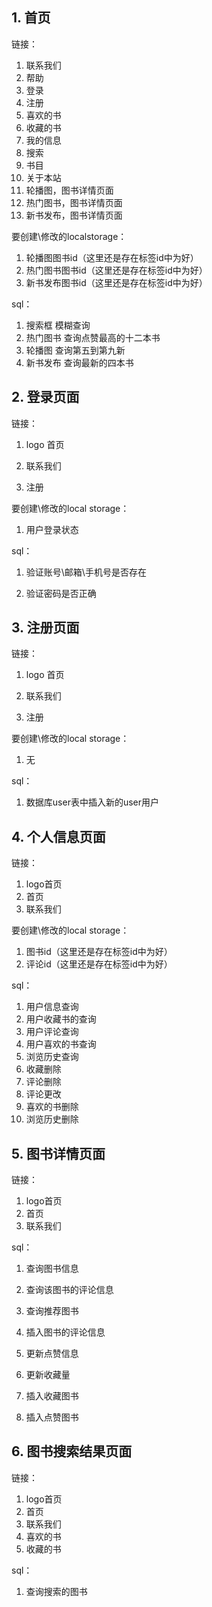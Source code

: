 ## 1. 首页

链接：

1. 联系我们
2. 帮助
3. 登录
4. 注册
5. 喜欢的书
6. 收藏的书
7. 我的信息
8. 搜索
9. 书目
10. 关于本站
11. 轮播图，图书详情页面
12. 热门图书，图书详情页面
13. 新书发布，图书详情页面

要创建\修改的localstorage：

1. 轮播图图书id（这里还是存在标签id中为好）
2. 热门图书图书id（这里还是存在标签id中为好）
3. 新书发布图书id（这里还是存在标签id中为好）

sql：

1. 搜索框 模糊查询
2. 热门图书 查询点赞最高的十二本书
3. 轮播图 查询第五到第九新
4. 新书发布 查询最新的四本书



## 2. 登录页面

链接：

1. logo 首页

2. 联系我们

3. 注册

   

要创建\修改的local storage：

1. 用户登录状态

   

sql：

1. 验证账号\邮箱\手机号是否存在

2. 验证密码是否正确

   

## 3. 注册页面

链接：

1. logo 首页

2. 联系我们

3. 注册

   

要创建\修改的local storage：

1. 无

sql：

1. 数据库user表中插入新的user用户

## 4. 个人信息页面

链接：

1. logo首页
2. 首页
3. 联系我们

要创建\修改的local storage：

1. 图书id（这里还是存在标签id中为好）
2. 评论id（这里还是存在标签id中为好）

sql：

1. 用户信息查询
2. 用户收藏书的查询
3. 用户评论查询
4. 用户喜欢的书查询
5. 浏览历史查询
6. 收藏删除
7. 评论删除
8. 评论更改
9. 喜欢的书删除
10. 浏览历史删除

## 5. 图书详情页面

链接：

1. logo首页
2. 首页
3. 联系我们

sql：

1. 查询图书信息

2. 查询该图书的评论信息

3. 查询推荐图书

4. 插入图书的评论信息

5. 更新点赞信息

6. 更新收藏量

7. 插入收藏图书

8. 插入点赞图书

   

## 6. 图书搜索结果页面

链接：

1. logo首页
2. 首页
3. 联系我们
4. 喜欢的书
5. 收藏的书



sql：

1. 查询搜索的图书

   

## 

